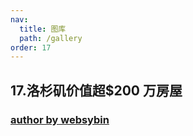 ```yaml
---
nav:
  title: 图库
  path: /gallery
order: 17
---
```


## 17.洛杉矶价值超$200 万房屋

### [author by websybin](https://github.com/websybin)

<code src= './losAngelesHomes.tsx'>
